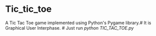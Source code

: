 # Tic_tic_toe
A Tic Tac Toe game implemented using Python's Pygame library.#
It is Graphical User Interphase. #
Just run *python TIC_TAC_TOE.py*
